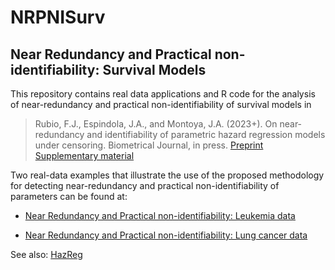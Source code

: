 # NRPNISurv

## Near Redundancy and Practical non-identifiability: Survival Models


This repository contains real data applications and R code for the analysis of near-redundancy and practical non-identifiability of survival models in

> Rubio, F.J., Espindola, J.A., and Montoya, J.A. (2023+). On near-redundancy and identifiability of parametric hazard regression models under censoring. Biometrical Journal, in press. [Preprint](https://drive.google.com/file/d/1sWtU8SJaLwlfjmUE0aLER8BspHUy-4PV/view) [Supplementary material](https://drive.google.com/file/d/1-frrlzvYYazI7nUeKGSmdSJdiqf0ukHZ/view)

Two real-data examples that illustrate the use of the proposed methodology for detecting near-redundancy and practical non-identifiability of parameters can be found at:

- [Near Redundancy and Practical non-identifiability: Leukemia data](https://rpubs.com/FJRubio/NRPNILeuk)


- [Near Redundancy and Practical non-identifiability: Lung cancer data](https://rpubs.com/FJRubio/NRPNILung)


See also: [HazReg](https://github.com/FJRubio67/HazReg)
